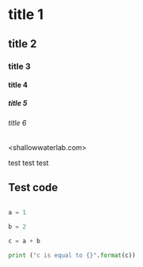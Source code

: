 # title 1
## title 2
### title 3
#### title 4
##### title 5
###### title 6

<shallowwaterlab.com>

test test test




## Test code 

```python

a = 1

b = 2

c = a + b

print ("c is equal to {}".format(c))


```




